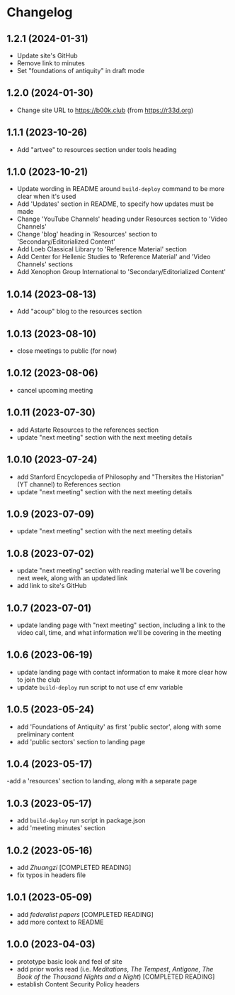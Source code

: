 # Changelog

## 1.2.1 (2024-01-31)

- Update site's GitHub
- Remove link to minutes
- Set "foundations of antiquity" in draft mode

## 1.2.0 (2024-01-30)

- Change site URL to https://b00k.club (from https://r33d.org)

## 1.1.1 (2023-10-26)

- Add "artvee" to resources section under tools heading

## 1.1.0 (2023-10-21)

- Update wording in README around `build-deploy` command to be more clear when it's used
- Add 'Updates' section in README, to specify how updates must be made
- Change 'YouTube Channels' heading under Resources section to 'Video Channels'
- Change 'blog' heading in 'Resources' section to 'Secondary/Editorialized Content'
- Add Loeb Classical Library to 'Reference Material' section
- Add Center for Hellenic Studies to 'Reference Material' and 'Video Channels' sections
- Add Xenophon Group International to 'Secondary/Editorialized Content'

## 1.0.14 (2023-08-13)

- Add "acoup" blog to the resources section

## 1.0.13 (2023-08-10)

- close meetings to public (for now)

## 1.0.12 (2023-08-06)

- cancel upcoming meeting

## 1.0.11 (2023-07-30)

- add Astarte Resources to the references section
- update "next meeting" section with the next meeting details

## 1.0.10 (2023-07-24)

- add Stanford Encyclopedia of Philosophy and "Thersites the Historian" (YT channel) to References section
- update "next meeting" section with the next meeting details

## 1.0.9 (2023-07-09)

- update "next meeting" section with the next meeting details

## 1.0.8 (2023-07-02)

- update "next meeting" section with reading material we'll be covering next week, along with an updated link
- add link to site's GitHub

## 1.0.7 (2023-07-01)

- update landing page with "next meeting" section, including a link to the video call, time, and what information we'll be covering in the meeting

## 1.0.6 (2023-06-19)

- update landing page with contact information to make it more clear how to join the club
- update `build-deploy` run script to not use cf env variable

## 1.0.5 (2023-05-24)

- add 'Foundations of Antiquity' as first 'public sector', along with some preliminary content
- add 'public sectors' section to landing page

## 1.0.4 (2023-05-17)

-add a 'resources' section to landing, along with a separate page

## 1.0.3 (2023-05-17)

- add `build-deploy` run script in package.json
- add 'meeting minutes' section

## 1.0.2 (2023-05-16)

- add *Zhuangzi* [COMPLETED READING]
- fix typos in headers file

## 1.0.1 (2023-05-09)

- add *federalist papers* [COMPLETED READING]
- add more context to README

## 1.0.0 (2023-04-03)

- prototype basic look and feel of site
- add prior works read (i.e. *Meditations*, *The Tempest*, *Antigone*, *The Book of the Thousand Nights and a Night*) [COMPLETED READING]
- establish Content Security Policy headers
